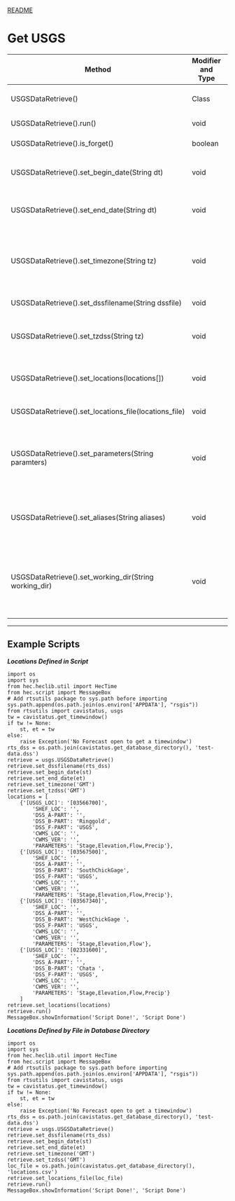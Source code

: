 [README](README.md)
# Get USGS

|Method|Modifier and Type|Description|
|------|-----------------|-----------|
|USGSDataRetrieve()|Class|Define parameters for getusgs.py|
|USGSDataRetrieve().run()|void|Initiates getusgs.py|
|USGSDataRetrieve().is_forget()|boolean|Is 'forget' option set|
|USGSDataRetrieve().set_begin_date(String dt)|void|Date or date/time format from HEC library|
|USGSDataRetrieve().set_end_date(String dt)|void|Date or date/time format from HEC library|
|USGSDataRetrieve().set_timezone(String tz)|void|Set the timezone for the start and ending dates; checked against available IDs|
|USGSDataRetrieve().set_dssfilename(String dssfile)|void|Specify the DSS file to use|
|USGSDataRetrieve().set_tzdss(String tz)|void|Specifies time zone to use for data stored to a HEC-DSS file|
|USGSDataRetrieve().set_locations(locations[])|void|Specify the locations (locations[]) in json format|
|USGSDataRetrieve().set_locations_file(locations_file)|void|Specify the locations file (locations_file)|
|USGSDataRetrieve().set_parameters(String paramters)|void|Specifies parameters input file; Default parameters stored in package|
|USGSDataRetrieve().set_aliases(String aliases)|void|Specifies parameter aliases input file; Default aliases stored in package|
|USGSDataRetrieve().set_working_dir(String working_dir)|void|Specifies the working directory for the 'getusgs.py'; default is the package directory|

---

## Example Scripts

___Locations Defined in Script___

```jython
import os
import sys
from hec.heclib.util import HecTime
from hec.script import MessageBox
# Add rtsutils package to sys.path before importing
sys.path.append(os.path.join(os.environ['APPDATA'], "rsgis"))
from rtsutils import cavistatus, usgs
tw = cavistatus.get_timewindow()
if tw != None:
    st, et = tw
else:
    raise Exception('No Forecast open to get a timewindow')
rts_dss = os.path.join(cavistatus.get_database_directory(), 'test-data.dss')
retrieve = usgs.USGSDataRetrieve()
retrieve.set_dssfilename(rts_dss)
retrieve.set_begin_date(st)
retrieve.set_end_date(et)
retrieve.set_timezone('GMT')
retrieve.set_tzdss('GMT')
locations = [
    {'[USGS_LOC]': '[03566700]',
        'SHEF_LOC': '',
        'DSS_A-PART': '',
        'DSS_B-PART': 'Ringgold',
        'DSS_F-PART': 'USGS',
        'CWMS_LOC': '',
        'CWMS_VER': '',
        'PARAMETERS': 'Stage,Elevation,Flow,Precip'},
    {'[USGS_LOC]': '[03567500]',
        'SHEF_LOC': '',
        'DSS_A-PART': '',
        'DSS_B-PART': 'SouthChickGage',
        'DSS_F-PART': 'USGS',
        'CWMS_LOC': '',
        'CWMS_VER': '',
        'PARAMETERS': 'Stage,Elevation,Flow,Precip'},
    {'[USGS_LOC]': '[03567340]',
        'SHEF_LOC': '',
        'DSS_A-PART': '',
        'DSS_B-PART': 'WestChickGage ',
        'DSS_F-PART': 'USGS',
        'CWMS_LOC': '',
        'CWMS_VER': '',
        'PARAMETERS': 'Stage,Elevation,Flow'},
    {'[USGS_LOC]': '[02331600]',
        'SHEF_LOC': '',
        'DSS_A-PART': '',
        'DSS_B-PART': 'Chata ',
        'DSS_F-PART': 'USGS',
        'CWMS_LOC': '',
        'CWMS_VER': '',
        'PARAMETERS': 'Stage,Elevation,Flow,Precip'}
    ]
retrieve.set_locations(locations)
retrieve.run()
MessageBox.showInformation('Script Done!', 'Script Done')
```

___Locations Defined by File in Database Directory___

```jython
import os
import sys
from hec.heclib.util import HecTime
from hec.script import MessageBox
# Add rtsutils package to sys.path before importing
sys.path.append(os.path.join(os.environ['APPDATA'], "rsgis"))
from rtsutils import cavistatus, usgs
tw = cavistatus.get_timewindow()
if tw != None:
    st, et = tw
else:
    raise Exception('No Forecast open to get a timewindow')
rts_dss = os.path.join(cavistatus.get_database_directory(), 'test-data.dss')
retrieve = usgs.USGSDataRetrieve()
retrieve.set_dssfilename(rts_dss)
retrieve.set_begin_date(st)
retrieve.set_end_date(et)
retrieve.set_timezone('GMT')
retrieve.set_tzdss('GMT')
loc_file = os.path.join(cavistatus.get_database_directory(), 'locations.csv')
retrieve.set_locations_file(loc_file)
retrieve.run()
MessageBox.showInformation('Script Done!', 'Script Done')
```
